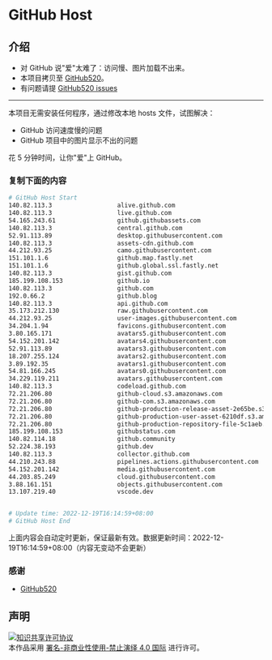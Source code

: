 # GitHub Host
## 介绍
- 对 GitHub 说"爱"太难了：访问慢、图片加载不出来。
- 本项目拷贝至 [GitHub520](https://github.com/521xueweihan/GitHub520)。
- 有问题请提 [GitHub520 issues](https://github.com/521xueweihan/GitHub520/issues/new)

---

本项目无需安装任何程序，通过修改本地 hosts 文件，试图解决：
- GitHub 访问速度慢的问题
- GitHub 项目中的图片显示不出的问题

花 5 分钟时间，让你"爱"上 GitHub。

### 复制下面的内容
```bash
# GitHub Host Start
140.82.113.3                  alive.github.com
140.82.113.3                  live.github.com
54.165.243.61                 github.githubassets.com
140.82.113.3                  central.github.com
52.91.113.89                  desktop.githubusercontent.com
140.82.113.3                  assets-cdn.github.com
44.212.93.25                  camo.githubusercontent.com
151.101.1.6                   github.map.fastly.net
151.101.1.6                   github.global.ssl.fastly.net
140.82.113.3                  gist.github.com
185.199.108.153               github.io
140.82.113.3                  github.com
192.0.66.2                    github.blog
140.82.113.3                  api.github.com
35.173.212.130                raw.githubusercontent.com
44.212.93.25                  user-images.githubusercontent.com
34.204.1.94                   favicons.githubusercontent.com
3.80.165.171                  avatars5.githubusercontent.com
54.152.201.142                avatars4.githubusercontent.com
52.91.113.89                  avatars3.githubusercontent.com
18.207.255.124                avatars2.githubusercontent.com
3.89.192.35                   avatars1.githubusercontent.com
54.81.166.245                 avatars0.githubusercontent.com
34.229.119.211                avatars.githubusercontent.com
140.82.113.3                  codeload.github.com
72.21.206.80                  github-cloud.s3.amazonaws.com
72.21.206.80                  github-com.s3.amazonaws.com
72.21.206.80                  github-production-release-asset-2e65be.s3.amazonaws.com
72.21.206.80                  github-production-user-asset-6210df.s3.amazonaws.com
72.21.206.80                  github-production-repository-file-5c1aeb.s3.amazonaws.com
185.199.108.153               githubstatus.com
140.82.114.18                 github.community
52.224.38.193                 github.dev
140.82.113.3                  collector.github.com
44.210.243.88                 pipelines.actions.githubusercontent.com
54.152.201.142                media.githubusercontent.com
44.203.85.249                 cloud.githubusercontent.com
3.88.161.151                  objects.githubusercontent.com
13.107.219.40                 vscode.dev


# Update time: 2022-12-19T16:14:59+08:00
# GitHub Host End

```
上面内容会自动定时更新，保证最新有效。数据更新时间：2022-12-19T16:14:59+08:00（内容无变动不会更新）

### 感谢

- [GitHub520](https://github.com/521xueweihan/GitHub520)

## 声明
<a rel="license" href="https://creativecommons.org/licenses/by-nc-nd/4.0/deed.zh"><img alt="知识共享许可协议" style="border-width: 0" src="https://licensebuttons.net/l/by-nc-nd/4.0/88x31.png"></a><br>本作品采用 <a rel="license" href="https://creativecommons.org/licenses/by-nc-nd/4.0/deed.zh">署名-非商业性使用-禁止演绎 4.0 国际</a> 进行许可。